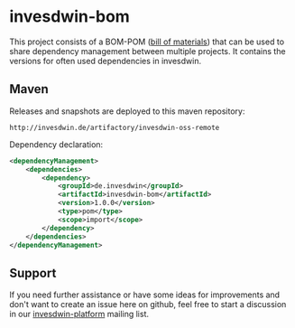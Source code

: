 # invesdwin-bom

This project consists of a BOM-POM ([bill of materials](https://maven.apache.org/guides/introduction/introduction-to-dependency-mechanism.html)) that can be used to share dependency management between multiple projects. It contains the versions for often used dependencies in invesdwin.

## Maven

Releases and snapshots are deployed to this maven repository:
```
http://invesdwin.de/artifactory/invesdwin-oss-remote
```

Dependency declaration:
```xml
<dependencyManagement>
	<dependencies>
		<dependency>
			<groupId>de.invesdwin</groupId>
			<artifactId>invesdwin-bom</artifactId>
			<version>1.0.0</version>
			<type>pom</type>
			<scope>import</scope>
		</dependency>
	</dependencies>
</dependencyManagement>
```

## Support

If you need further assistance or have some ideas for improvements and don't want to create an issue here on github, feel free to start a discussion in our [invesdwin-platform](https://groups.google.com/forum/#!forum/invesdwin-platform) mailing list.
